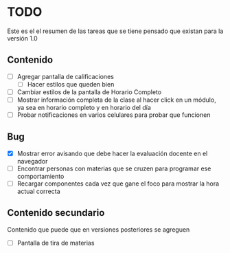 # TODO

Este es el el resumen de las tareas que se tiene pensado que existan para la versión 1.0

## Contenido

- [ ] Agregar pantalla de calificaciones
  - [ ] Hacer estilos que queden bien
- [ ] Cambiar estilos de la pantalla de Horario Completo 
- [ ] Mostrar información completa de la clase al hacer click en un módulo, ya sea en horario completo y en horario del día
- [ ] Probar notificaciones en varios celulares para probar que funcionen

## Bug

- [x] Mostrar error avisando que debe hacer la evaluación docente en el navegador
- [ ] Encontrar personas con materias que se cruzen para programar ese comportamiento
- [ ] Recargar componentes cada vez que gane el foco para mostrar la hora actual correcta

## Contenido secundario

Contenido que puede que en versiones posteriores se agreguen

- [ ] Pantalla de tira de materias
